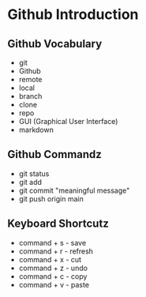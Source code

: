 # Github Introduction

## Github Vocabulary
- git
- Github
- remote
- local
- branch
- clone
- repo
- GUI (Graphical User Interface)
- markdown

## Github Commandz
- git status
- git add <file-name>
- git commit "meaningful message"
- git push origin main

## Keyboard Shortcutz
- command + s - save
- command + r - refresh
- command + x - cut
- command + z - undo
- command + c - copy
- command + v - paste
